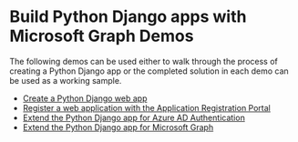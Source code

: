 # Build Python Django apps with Microsoft Graph Demos

The following demos can be used either to walk through the process of creating a Python Django app or the completed solution in each demo can be used as a working sample.

- [Create a Python Django web app](./01-create-app)
- [Register a web application with the Application Registration Portal](./02-arp-app)
- [Extend the Python Django app for Azure AD Authentication](./03-add-aad-auth)
- [Extend the Python Django app for Microsoft Graph](./04-add-msgraph)